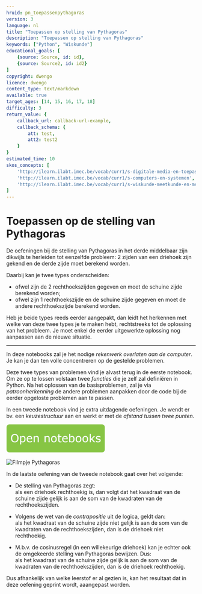 ```yaml
---
hruid: pn_toepassenpythagoras
version: 3
language: nl
title: "Toepassen op stelling van Pythagoras"
description: "Toepassen op stelling van Pythagoras"
keywords: ["Python", "Wiskunde"]
educational_goals: [
    {source: Source, id: id}, 
    {source: Source2, id: id2}
]
copyright: dwengo
licence: dwengo
content_type: text/markdown
available: true
target_ages: [14, 15, 16, 17, 18]
difficulty: 3
return_value: {
    callback_url: callback-url-example,
    callback_schema: {
        att: test,
        att2: test2
    }
}
estimated_time: 10
skos_concepts: [
    'http://ilearn.ilabt.imec.be/vocab/curr1/s-digitale-media-en-toepassingen', 
    'http://ilearn.ilabt.imec.be/vocab/curr1/s-computers-en-systemen', 
    'http://ilearn.ilabt.imec.be/vocab/curr1/s-wiskunde-meetkunde-en-metend-rekenen'
]
---
```

# Toepassen op de stelling van Pythagoras

De oefeningen bij de stelling van Pythagoras in het derde middelbaar zijn dikwijls te herleiden tot eenzelfde probleem: 2 zijden van een driehoek zijn gekend en de derde zijde moet berekend worden. 

Daarbij kan je twee types onderscheiden:
* ofwel zijn de 2 rechthoekszijden gegeven en moet de schuine zijde berekend worden;
* ofwel zijn 1 rechthoekszijde en de schuine zijde gegeven en moet de andere rechthoekszijde berekend worden.

Heb je beide types reeds eerder aangepakt, dan leidt het herkennen met welke van deze twee types je te maken hebt, rechtstreeks tot de oplossing van het probleem. Je moet enkel de eerder uitgewerkte oplossing nog aanpassen aan de nieuwe situatie. 

---
In deze notebooks zal je het nodige _rekenwerk overlaten aan de computer_. Je kan je dan ten volle concentreren op de gestelde problemen. 
 
Deze twee types van problemen vind je alvast terug in de eerste notebook. Om ze op te lossen volstaan twee _functies_ die je zelf zal definiëren in Python. Na het oplossen van de basisproblemen, zal je via _patroonherkenning_ de andere problemen aanpakken door de code bij de eerder opgeloste problemen aan te passen.  

In een tweede notebook vind je extra uitdagende oefeningen. Je wendt er bv. een _keuzestructuur_ aan en werkt er met de _afstand tussen twee punten_. 

[![](embed/Knop.png "Knop")](https://kiks.ilabt.imec.be/jupyterhub/?id=0503 "Notebooks Pythagoras")

![](@youtube/https://www.youtube.com/watch?v=O2iGX2SLLAQ "Filmpje Pythagoras")

<div class="alert alert-box alert-secondary">
    In de laatste oefening van de tweede notebook gaat over het volgende:
<ul><li> De stelling van Pythagoras zegt:<br>als een driehoek rechthoekig is, dan volgt dat het kwadraat van de schuine zijde gelijk is aan de som van de kwadraten van de rechthoekszijden.</li></ul>
<ul><li> Volgens de wet van de <em>contrapositie</em> uit de logica, geldt dan:<br> 
als het kwadraat van de schuine zijde niet gelijk is aan de som van de kwadraten van de rechthoekszijden, dan is de driehoek niet rechthoekig. </li></ul>
<ul><li> M.b.v. de cosinusregel (in een willekeurige driehoek) kan je echter ook de omgekeerde stelling van Pythagoras bewijzen. Dus:<br>
als het kwadraat van de schuine zijde gelijk is aan de som van de kwadraten van de rechthoekszijden, dan is de driehoek rechthoekig. </li></ul>

Dus afhankelijk van welke leerstof er al gezien is, kan het resultaat dat in deze oefening geprint wordt, aaangepast worden.

 </div>
